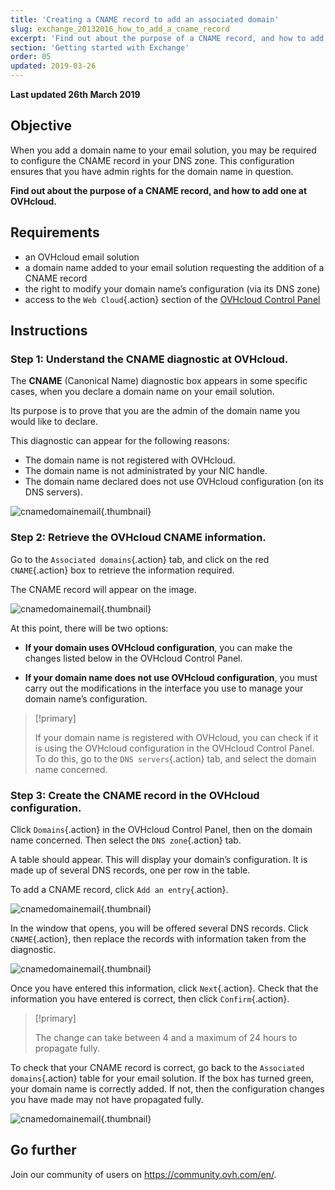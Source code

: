```yaml
---
title: 'Creating a CNAME record to add an associated domain'
slug: exchange_20132016_how_to_add_a_cname_record
excerpt: 'Find out about the purpose of a CNAME record, and how to add one at OVHcloud'
section: 'Getting started with Exchange'
order: 05
updated: 2019-03-26
---
```


**Last updated 26th March 2019**

## Objective

When you add a domain name to your email solution, you may be required to configure the CNAME record in your DNS zone. This configuration ensures that you have admin rights for the domain name in question.

**Find out about the purpose of a CNAME record, and how to add one at OVHcloud.**

## Requirements

- an OVHcloud email solution
- a domain name added to your email solution requesting the addition of a CNAME record
- the right to modify your domain name’s configuration (via its DNS zone)
- access to the `Web Cloud`{.action} section of the [OVHcloud Control Panel](https://www.ovh.com/auth/?action=gotomanager&from=https://www.ovh.co.uk/&ovhSubsidiary=GB)

## Instructions

### Step 1: Understand the CNAME diagnostic at OVHcloud.

The **CNAME** (Canonical Name) diagnostic box appears in some specific cases, when you declare a domain name on your email solution.

Its purpose is to prove that you are the admin of the domain name you would like to declare.

This diagnostic can appear for the following reasons:

- The domain name is not registered with OVHcloud.
- The domain name is not administrated by your NIC handle.
- The domain name declared does not use OVHcloud configuration (on its DNS servers).

![cnamedomainemail](images/cname_exchange_diagnostic.png){.thumbnail}

### Step 2: Retrieve the OVHcloud CNAME information.

Go to the `Associated domains`{.action} tab, and click on the red `CNAME`{.action} box to retrieve the information required.

The CNAME record will appear on the image.

![cnamedomainemail](images/cname_exchange_informations.png){.thumbnail}

At this point, there will be two options:

- **If your domain uses OVHcloud configuration**, you can make the changes listed below in the OVHcloud Control Panel.

- **If your domain name does not use OVHcloud configuration**, you must carry out the modifications in the interface you use to manage your domain name’s configuration.

> [!primary]
>
> If your domain name is registered with OVHcloud, you can check if it is using the OVHcloud configuration in the OVHcloud Control Panel. To do this, go to the `DNS servers`{.action} tab, and select the domain name concerned.
>

### Step 3: Create the CNAME record in the OVHcloud configuration.

Click `Domains`{.action} in the OVHcloud Control Panel, then on the domain name concerned. Then select the `DNS zone`{.action} tab.

A table should appear. This will display your domain’s configuration. It is made up of several DNS records, one per row in the table.

To add a CNAME record, click `Add an entry`{.action}.

![cnamedomainemail](images/cname_exchange_add_entry_step1.png){.thumbnail}

In the window that opens, you will be offered several DNS records. Click `CNAME`{.action}, then replace the records with information taken from the diagnostic.

![cnamedomainemail](images/cname_add_entry_dns_zone.png){.thumbnail}

Once you have entered this information, click `Next`{.action}. Check that the information you have entered is correct, then click `Confirm`{.action}.

> [!primary]
>
> The change can take between 4 and a maximum of 24 hours to propagate fully.
>

To check that your CNAME record is correct, go back to the `Associated domains`{.action} table for your email solution. If the box has turned green, your domain name is correctly added. If not, then the configuration changes you have made may not have propagated fully.

![cnamedomainemail](images/cname_exchange_diagnostic_green.png){.thumbnail}

## Go further

Join our community of users on <https://community.ovh.com/en/>.